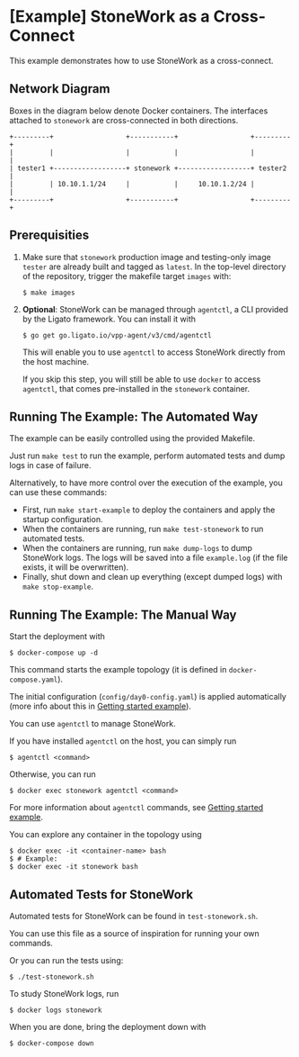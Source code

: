 [Example] StoneWork as a Cross-Connect
============================

This example demonstrates how to use StoneWork as a cross-connect.

Network Diagram
---------------

Boxes in the diagram below denote Docker containers.
The interfaces attached to `stonework` are cross-connected in both directions.
```
+---------+                  +-----------+                  +---------+
|         |                  |           |                  |         |
| tester1 +------------------+ stonework +------------------+ tester2 |
|         | 10.10.1.1/24     |           |     10.10.1.2/24 |         |
+---------+                  +-----------+                  +---------+
```

Prerequisities
--------------

1. 
   Make sure that `stonework` production image and testing-only image `tester` are already built and tagged as `latest`.
   In the top-level directory of the repository, trigger the makefile target `images` with:
   ```
   $ make images
   ```
2. 
   **Optional**: StoneWork can be managed through `agentctl`, a CLI provided by the Ligato framework.
   You can install it with
   ```
   $ go get go.ligato.io/vpp-agent/v3/cmd/agentctl
   ```
   This will enable you to use `agentctl` to access StoneWork directly from the host machine.

   If you skip this step, you will still be able to use `docker` to access `agentctl`, that comes pre-installed in the `stonework` container.

Running The Example: The Automated Way
----------------------------------

The example can be easily controlled using the provided Makefile.

Just run `make test` to run the example, perform automated tests and dump logs in case of failure.

Alternatively, to have more control over the execution of the example, you can use these commands:

- First, run `make start-example` to deploy the containers and apply the startup configuration.
- When the containers are running, run `make test-stonework` to run automated tests.
- When the containers are running, run `make dump-logs` to dump StoneWork logs.
  The logs will be saved into a file `example.log` (if the file exists, it will be overwritten).
- Finally, shut down and clean up everything (except dumped logs) with `make stop-example`.

Running The Example: The Manual Way
-------------------------------

Start the deployment with
```
$ docker-compose up -d
```
This command starts the example topology (it is defined in `docker-compose.yaml`).

The initial configuration (`config/day0-config.yaml`) is applied automatically (more info about this in [Getting started example][getting-started]).

You can use `agentctl` to manage StoneWork.

If you have installed `agentctl` on the host, you can simply run
```
$ agentctl <command>
```
Otherwise, you can run
```
$ docker exec stonework agentctl <command>
```
For more information about `agentctl` commands, see [Getting started example][getting-started].

You can explore any container in the topology using
```
$ docker exec -it <container-name> bash
$ # Example:
$ docker exec -it stonework bash
```
## Automated Tests for StoneWork

Automated tests for StoneWork can be found in `test-stonework.sh`.

You can use this file as a source of inspiration for running your own commands.

Or you can run the tests using:
```
$ ./test-stonework.sh
```

To study StoneWork logs, run
```
$ docker logs stonework
```

When you are done, bring the deployment down with
```
$ docker-compose down
```

[getting-started]: ../../getting-started/README.md
